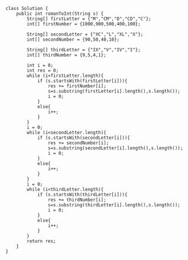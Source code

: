     class Solution {
        public int romanToInt(String s) {
            String[] firstLetter = {"M","CM","D","CD","C"};
            int[] firstNumber = {1000,900,500,400,100};

            String[] secondLetter = {"XC","L","XL","X"};
            int[] secondNumber = {90,50,40,10};

            String[] thirdLetter = {"IX","V","IV","I"};
            int[] thirdNumber = {9,5,4,1};

            int i = 0;
            int res = 0;
            while (i<firstLetter.length){
                if (s.startsWith(firstLetter[i])){
                    res += firstNumber[i];
                    s=s.substring(firstLetter[i].length(),s.length());
                    i = 0;
                }
                else{
                    i++;
                }
            }
            i = 0;
            while (i<secondLetter.length){
                if (s.startsWith(secondLetter[i])){
                    res += secondNumber[i];
                    s=s.substring(secondLetter[i].length(),s.length());
                    i = 0;
                }
                else{
                    i++;
                }
            }
            i = 0;
            while (i<thirdLetter.length){
                if (s.startsWith(thirdLetter[i])){
                    res += thirdNumber[i];
                    s=s.substring(thirdLetter[i].length(),s.length());
                    i = 0;
                }
                else{
                    i++;
                }
            }
            return res;
        }
    }